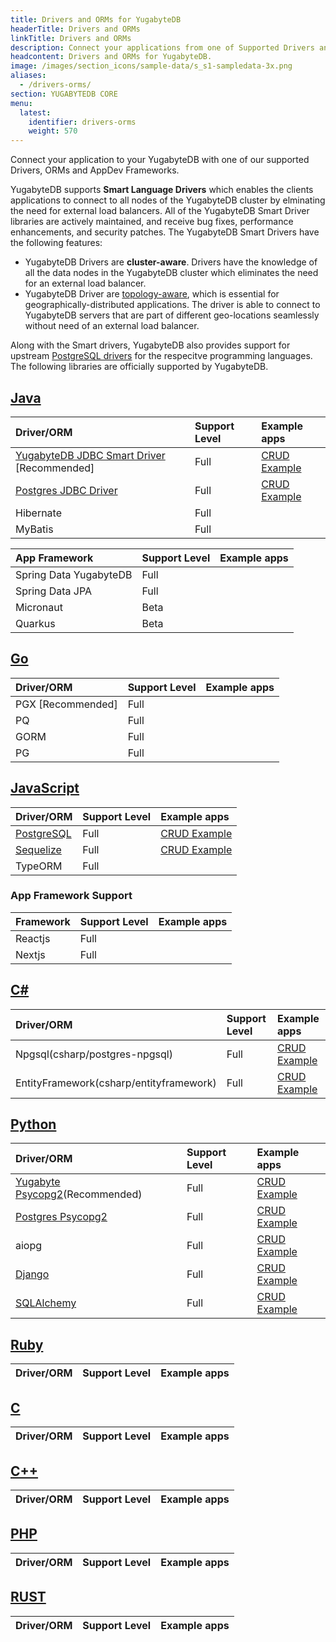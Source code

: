 ```yaml
---
title: Drivers and ORMs for YugabyteDB
headerTitle: Drivers and ORMs
linkTitle: Drivers and ORMs
description: Connect your applications from one of Supported Drivers and ORMs
headcontent: Drivers and ORMs for YugabyteDB.
image: /images/section_icons/sample-data/s_s1-sampledata-3x.png
aliases:
  - /drivers-orms/
section: YUGABYTEDB CORE
menu:
  latest:
    identifier: drivers-orms
    weight: 570
---
```


Connect your application to your YugabyteDB with one of our supported Drivers, ORMs and AppDev Frameworks.

YugabyteDB supports <b>Smart Language Drivers</b> which enables the clients applications to connect to all nodes of the YugabyteDB cluster by elminating the need for external load balancers. All of the YugabyteDB Smart Driver libraries are actively maintained, and receive bug fixes, performance enhancements, and security patches. The YugabyteDB Smart Drivers have the following features:

- YugabyteDB Drivers are <b>cluster-aware</b>. Drivers have the knowledge of all the data nodes in the YugabyteDB cluster which eliminates the need for an external load balancer.
- YugabyteDB Driver are [topology-aware](/latest/deploy/multi-dc/), which is essential for geographically-distributed applications. The driver is able to connect to YugabyteDB servers that are part of different geo-locations seamlessly without need of an external load balancer.

Along with the Smart drivers, YugabyteDB also provides support for upstream [PostgreSQL drivers](https://www.postgresql.org/download/products/2-drivers-and-interfaces/) for the respecitve programming languages. The following libraries are officially supported by YugabyteDB.

## [Java](java/)

| Driver/ORM | Support Level | Example apps |
| :--------- | :------------ | :----------- |
| [YugabyteDB JDBC Smart Driver](java/yugabyte-jdbc)  [Recommended] | Full | [CRUD Example](/latest/quick-start/build-apps/java/ysql-yb-jdbc) |
| [Postgres JDBC Driver](java/postgres-jdbc) | Full | [CRUD Example](/latest/quick-start/build-apps/java/ysql-jdbc)  |
| Hibernate | Full |  |
| MyBatis | Full |  |

| App Framework | Support Level | Example apps |
| :--------- | :------------ | :----------- |
| Spring Data YugabyteDB | Full |  |
| Spring Data JPA | Full |  |
| Micronaut | Beta |  |
| Quarkus | Beta |  |

## [Go](go/)

| Driver/ORM | Support Level | Example apps |
| :--------- | :------------ | :----------- |
| PGX [Recommended] | Full |  |
| PQ | Full | |
| GORM | Full | |
| PG | Full | |

## [JavaScript](javascript/)

| Driver/ORM | Support Level | Example apps |
| :--------- | :------------ | :----------- |
| [PostgreSQL](nodejs/postgres-node-driver) | Full |  [CRUD Example](/latest/quick-start/build-apps/nodejs/ysql-pg/) |
| [Sequelize](nodejs/sequelize) | Full |  [CRUD Example](/latest/quick-start/build-apps/nodejs/ysql-sequelize/)|
| TypeORM | Full |   |

### App Framework Support

| Framework | Support Level | Example apps |
| :--------- | :------------ | :----------- |
| Reactjs | Full |  |
| Nextjs | Full | |

## [C#](csharp/)

| Driver/ORM | Support Level | Example apps |
| :--------- | :------------ | :----------- |
| Npgsql(csharp/postgres-npgsql) | Full | [CRUD Example](/latest/quick-start/build-apps/csharp/ysql) |
| EntityFramework(csharp/entityframework) | Full | [CRUD Example](csharp/postgres-npgsql) |

## [Python](python/)

| Driver/ORM | Support Level | Example apps |
| :--------- | :------------ | :----------- |
| [Yugabyte Psycopg2](/latest/drivers-orms/python/yugabyte-psycopg2)(Recommended) | Full | [CRUD Example](/latest/drivers-orms/python/yugabyte-psycopg2)|
| [Postgres Psycopg2](/latest/drivers-orms/python/postgres-psycopg2) | Full | [CRUD Example](/latest/quick-start/build-apps/python/ysql-psycopg2) |
| aiopg | Full | [CRUD Example](/latest/quick-start/build-apps/python/ysql-aiopg) |
| [Django](/latest/drivers-orms/python/django) | Full | [CRUD Example](/latest/quick-start/build-apps/python/ysql-django) |
| [SQLAlchemy](/latest/drivers-orms/python/sqlalchemy) | Full | [CRUD Example](/latest/quick-start/build-apps/python/ysql-sqlalchemy) |
## [Ruby](ruby/)

| Driver/ORM | Support Level | Example apps |
| :--------- | :------------ | :----------- |

## [C](c/)

| Driver/ORM | Support Level | Example apps |
| :--------- | :------------ | :----------- |

## [C++](cpp/)

| Driver/ORM | Support Level | Example apps |
| :--------- | :------------ | :----------- |

## [PHP](php/)

| Driver/ORM | Support Level | Example apps |
| :--------- | :------------ | :----------- |

## [RUST](rust/)

| Driver/ORM | Support Level | Example apps |
| :--------- | :------------ | :----------- |

<!--
<div class="row">

  <div class="col-12 col-md-6 col-lg-12 col-xl-6">
  <a class="section-link icon-offset" href="java/">
    <div class="head">
      <div class="icon">
        <i class="icon-java"></i>
      </div>
      <div class="title">Java</div>
    </div>
    <div class="body">
      Java Client Drivers, ORMs and Frameworks.
    </div>
  </a>
</div>

 <div class="col-12 col-md-6 col-lg-12 col-xl-6">
  <a class="section-link icon-offset" href="nodejs/">
    <div class="head">
      <div class="icon">
        <i class="icon-nodejs"></i>
      </div>
      <div class="title">NodeJS</div>
    </div>
    <div class="body">
      NodeJS Client Drivers, ORMs and Frameworks.
    </div>
  </a>
</div>

<div class="col-12 col-md-6 col-lg-12 col-xl-6">
  <a class="section-link icon-offset" href="golang/">
    <div class="head">
      <div class="icon">
        <i class="icon-go"></i>
      </div>
      <div class="title">Go</div>
    </div>
    <div class="body">
      Golang Client Drivers, ORMs and Frameworks.
    </div>
  </a>
</div>

<div class="col-12 col-md-6 col-lg-12 col-xl-6">
  <a class="section-link icon-offset" href="python/">
    <div class="head">
      <div class="icon">
        <i class="icon-python"></i>
      </div>
      <div class="title">Python</div>
    </div>
    <div class="body">
      Python Client Drivers, ORMs and Frameworks.
    </div>
  </a>
</div>

<div class="col-12 col-md-6 col-lg-12 col-xl-6">
  <a class="section-link icon-offset" href="ruby/">
    <div class="head">
      <div class="icon">
        <i class="icon-ruby"></i>
      </div>
      <div class="title">Ruby</div>
    </div>
    <div class="body">
      Ruby Client Drivers, ORMs and Frameworks.
    </div>
  </a>
</div>

<div class="col-12 col-md-6 col-lg-12 col-xl-6">
  <a class="section-link icon-offset" href="csharp/">
    <div class="head">
      <div class="icon">
        <i class="icon-csharp"></i>
      </div>
      <div class="title">C#</div>
    </div>
    <div class="body">
      C# Client Drivers, ORMs and Frameworks.
    </div>
  </a>
</div>

 <div class="col-12 col-md-6 col-lg-12 col-xl-6">
  <a class="section-link icon-offset" href="php/ysql/">
    <div class="head">
      <div class="icon">
        <i class="icon-php"></i>
      </div>
      <div class="title">PHP</div>
    </div>
    <div class="body">
      Build applications using PHP.
    </div>
  </a>
</div>

<div class="col-12 col-md-6 col-lg-12 col-xl-6">
  <a class="section-link icon-offset" href="cpp/ysql/">
    <div class="head">
      <div class="icon">
        <i class="icon-cplusplus"></i>
      </div>
      <div class="title">C++</div>
    </div>
    <div class="body">
      Build applications using C++.
    </div>
  </a>
</div>

<div class="col-12 col-md-6 col-lg-12 col-xl-6">
  <a class="section-link icon-offset" href="c/ysql/">
    <div class="head">
      <div class="icon">
        <i class="icon-c"></i>
      </div>
      <div class="title">C</div>
    </div>
    <div class="body">
      Build applications using C.
    </div>
  </a>
</div>

<div class="col-12 col-md-6 col-lg-12 col-xl-6">
  <a class="section-link icon-offset" href="scala/ycql/">
    <div class="head">
      <div class="icon">
        <i class="icon-scala"></i>
      </div>
      <div class="title">Scala</div>
    </div>
    <div class="body">
      Build applications using Scala.
    </div>
  </a>
</div> -->

</div>
